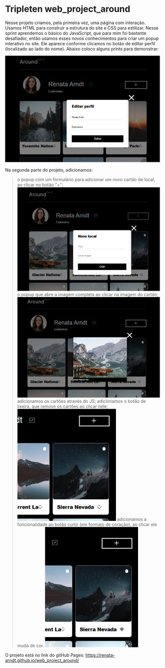 # Tripleten web_project_around

Nesse projeto criamos, pela primeira vez, uma página com interação. 
Usamos HTML para construir a estrutura do site e CSS para estilizar. 
Nesse sprint aprendemos o básico do JavaScript, que para mim foi bastante desafiador, então usamos esses novos conhecimentos para criar um popup interativo no site. Ele aparece conforme clicamos no botão de editar perfil (localizado ao lado do nome). Abaixo coloco alguns prints para demonstrar:

![pop-up aparecendo após clicar no botão](image-1.png)

Na segunda parte do projeto, adicionamos:
> o popup com um formulário para adicionar um novo cartão de local, ao clicar no botão "+";
![alt text](image-2.png)
> o popup que abre a imagem completa ao clicar na imagem do cartão;
![alt text](image-3.png)
> adicionamos os cartões através do JS;
> adicionamos o botão de lixeira, que remove os cartões ao clicar nele;
![alt text](image-4.png)
> adicionamos a funcionalidade ao botão curtir (em formato de coração), ao clicar ele muda de cor.
![alt text](image-5.png)

O projeto está no link do gitHub Pages: https://renata-arndt.github.io/web_project_around/
